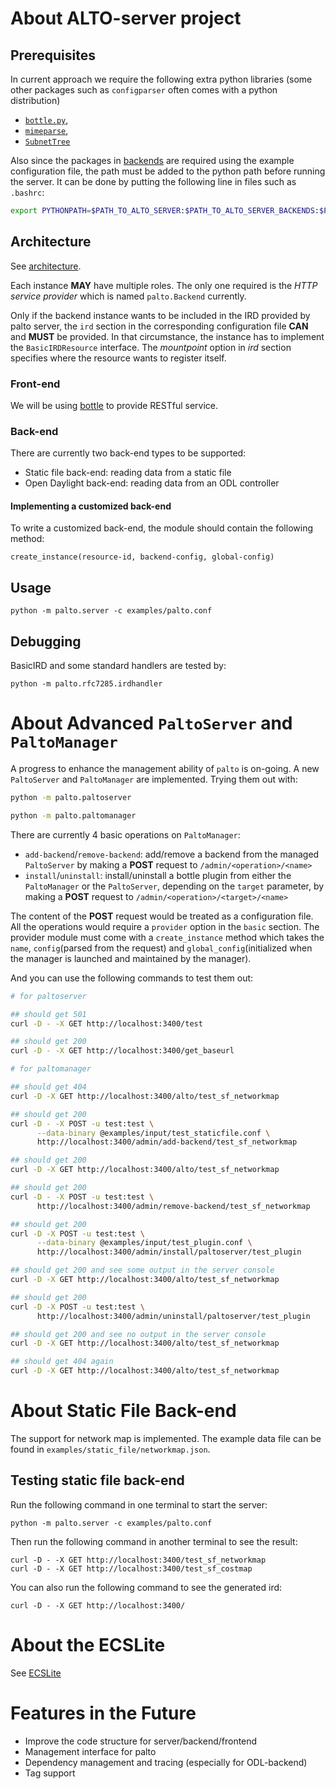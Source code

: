 # About ALTO-server project

## Prerequisites

In current approach we require the following extra python libraries (some other
packages such as `configparser` often comes with a python distribution)

- [`bottle.py`][bottle.py],
- [`mimeparse`][mimeparse],
- [`SubnetTree`][subnettree]

Also since the packages in [backends](backends) are required using the example
configuration file, the path must be added to the python path before running the
server. It can be done by putting the following line in files such as `.bashrc`:

~~~bash
export PYTHONPATH=$PATH_TO_ALTO_SERVER:$PATH_TO_ALTO_SERVER_BACKENDS:$PYTHONPATH
~~~

## Architecture

See [architecture](docs/architecture.png).

Each instance **MAY** have multiple roles. The only one required is the *HTTP
service provider* which is named `palto.Backend` currently.

Only if the backend instance wants to be included in the IRD provided by palto
server, the `ird` section in the corresponding configuration file **CAN** and
**MUST** be provided. In that circumstance, the instance has to implement the
`BasicIRDResource` interface. The *mountpoint* option in *ird* section specifies
where the resource wants to register itself.

### Front-end

We will be using [bottle][bottle.py] to provide RESTful service.

### Back-end

There are currently two back-end types to be supported:

- Static file back-end: reading data from a static file
- Open Daylight back-end: reading data from an ODL controller

#### Implementing a customized back-end

To write a customized back-end, the module should contain the following method:

~~~
create_instance(resource-id, backend-config, global-config)
~~~

## Usage

~~~
python -m palto.server -c examples/palto.conf
~~~

## Debugging

BasicIRD and some standard handlers are tested by:

~~~
python -m palto.rfc7285.irdhandler
~~~

[bottle.py]: http://bottlepy.org/
[mimeparse]: https://github.com/dbtsai/python-mimeparse
[subnettree]: https://github.com/bro/pysubnettree

# About Advanced `PaltoServer` and `PaltoManager`

A progress to enhance the management ability of `palto` is on-going. A new
`PaltoServer` and `PaltoManager` are implemented. Trying them out with:

~~~bash
python -m palto.paltoserver

python -m palto.paltomanager
~~~

There are currently 4 basic operations on `PaltoManager`:

- `add-backend`/`remove-backend`: add/remove a backend from the managed
  `PaltoServer` by making a **POST** request to `/admin/<operation>/<name>`
- `install`/`uninstall`: install/uninstall a bottle plugin from either the
  `PaltoManager` or the `PaltoServer`, depending on the `target` parameter,
  by making a **POST** request to `/admin/<operation>/<target>/<name>`

The content of the **POST** request would be treated as a configuration file.
All the operations would require a `provider` option in the `basic` section.
The provider module must come with a `create_instance` method which takes the
`name`, `config`(parsed from the request) and `global_config`(initialized when
the manager is launched and maintained by the manager).

And you can use the following commands to test them out:

~~~bash
# for paltoserver

## should get 501
curl -D - -X GET http://localhost:3400/test

## should get 200
curl -D - -X GET http://localhost:3400/get_baseurl

# for paltomanager

## should get 404
curl -D -X GET http://localhost:3400/alto/test_sf_networkmap

## should get 200
curl -D - -X POST -u test:test \
      --data-binary @examples/input/test_staticfile.conf \
      http://localhost:3400/admin/add-backend/test_sf_networkmap

## should get 200
curl -D -X GET http://localhost:3400/alto/test_sf_networkmap

## should get 200
curl -D - -X POST -u test:test \
      http://localhost:3400/admin/remove-backend/test_sf_networkmap

## should get 200
curl -D -X POST -u test:test \
      --data-binary @examples/input/test_plugin.conf \
      http://localhost:3400/admin/install/paltoserver/test_plugin

## should get 200 and see some output in the server console
curl -D -X GET http://localhost:3400/alto/test_sf_networkmap

## should get 200
curl -D -X POST -u test:test \
      http://localhost:3400/admin/uninstall/paltoserver/test_plugin

## should get 200 and see no output in the server console
curl -D -X GET http://localhost:3400/alto/test_sf_networkmap

## should get 404 again
curl -D -X GET http://localhost:3400/alto/test_sf_networkmap

~~~

# About Static File Back-end

The support for network map is implemented. The example data file can be found
in `examples/static_file/networkmap.json`.

## Testing static file back-end

Run the following command in one terminal to start the server:

~~~
python -m palto.server -c examples/palto.conf
~~~

Then run the following command in another terminal to see the result:

~~~
curl -D - -X GET http://localhost:3400/test_sf_networkmap
curl -D - -X GET http://localhost:3400/test_sf_costmap
~~~

You can also run the following command to see the generated ird:

~~~
curl -D - -X GET http://localhost:3400/
~~~

# About the ECSLite

See [ECSLite](backends/paltoecslite/README.md)

# Features in the Future

- Improve the code structure for server/backend/frontend
- Management interface for palto
- Dependency management and tracing (especially for ODL-backend)
- Tag support
